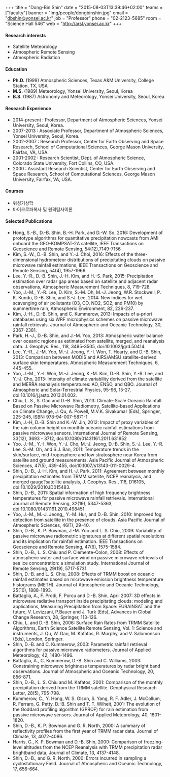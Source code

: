 +++
title = "Dong-Bin Shin"
date = "2015-08-03T13:39:46+02:00"
teams = ["faculty"]
banner = "img/people/dongbinshin.jpg"
email = "dbshin@yonsei.ac.kr"
job = "Professor"
phone = "02-2123-5685"
room = "Science Hall 546"
web = "http://arsl.yonsei.ac.kr"
+++

#### Research interests
+ Satellite Meteorology
+ Atmospheric Remote Sensing
+ Atmospheric Radiation

#### Education
+ **Ph.D.** (1999) Atmospheric Sciences, Texas A&M University, College Station, TX, USA
+ **M.S.** (1989) Meteorology, Yonsei University, Seoul, Korea
+ **B.S.** (1987) Astronomy and Meteorology, Yonsei University, Seoul, Korea

#### Research Experience
+ 2014-present : Professor, Department of Atmospheric Sciences, Yonsei University, Seoul, Korea.
+ 2007-2013  : Associate Professor, Department of Atmospheric Sciences, Yonsei University, Seoul, Korea.
+ 2002-2007 : Research Professor, Center for Earth Observing and Space Research, School of Computational Sciences, George Mason University, Fairfax, VA, USA.
+ 2001-2002  : Research Scientist, Dept. of Atmospheric Science, Colorado State University, Fort Collins, CO, USA.
+ 2000 : Assistant Research Scientist, Center for Earth Observing and Space Research, School of Computational Sciences, George Mason University, Fairfax, VA, USA.

#### Courses
+ 위성기상학
+ 마이크로파복사 및 원격탐사이론

#### Selected Publications
+ Hong, S.-B., D.-B. Shin, B.-H. Park, and D.-W. So, 2016: Development of prototype algorithms for quantitative precipitation nowcasts from AMI onboard the GEO-KOMPSAT-2A satellite, IEEE Transactions on Geoscience and Remote Sensing, 54(12),7149-7156
+ Kim, S.-W., D.-B. Shin, and Y.-J. Choi, 2016: Effects of the three-dimensional hydrometeor distributions of precipitating clouds on passive microwave rainfall estimations, IEEE Transactions on Geoscience and Remote Sensing, 54(4), 1957-1966.
+ Lee, Y.-R., D.-B. Shin, J.-H. Kim, and H.-S. Park, 2015: Precipitation estimation over radar gap areas based on satellite and adjacent radar observations, Atmospheric Measurement Techniques, 8, 719-728.
+ Yoo, J.-M., Y.-R. Lee, D. Kim, S.-M. Oh, M.-J. Jeong, W.R. Stockwell, P. K. Kundu, D.-B. Shin, and S.-J. Lee, 2014: New indices for wet scavenging of air pollutants (O3, CO, NO2, SO2, and PM10) by summertime rain, Atmospheric Environment, 82, 226-237. 
+ Kim, J.-H., D.-B. Shin, and C. Kummerow, 2013: Impacts of a-priori databases using six WRF microphysics schemes on passive microwave rainfall retrievals. Journal of Atmospheric and Oceanic Technology, 30, 2367-2381.
+ Park, H.-J., D.-B. Shin, and J.-M. Yoo, 2013: Atmospheric water balance over oceanic regions as estimated from satellite, merged, and reanalysis data. J. Geophys. Res., 118, 3495-3505, doi:10.1002/jgrd.50414.
+ Lee, Y.-R., J.-M. Yoo, M.-J. Jeong, Y.-I. Won, T. Hearty, and D.-B. Shin, 2013: Comparison between MODIS and AIRS/AMSU satellite-derived surface skin temperatures. Atmospheric Measurement Techniques, 6, 445-455.
+ Yoo, J.-M., Y.-I. Won, M.-J. Jeong, K.-M. Kim, D.-B. Shin, Y.-R. Lee, and Y.-J. Cho, 2013: Intensity of climate variability derived from the satellite and MERRA reanalysis temperatures: AO, ENSO, and QBO. Journal of Atmospheric and Solar-Terrestrial Physics, 95-96, 15-27, doi:10.1016/j.jastp.2013.01.002.
+ Chiu, L. S., S. Gao and D.-B. Shin, 2013: Climate-Scale Oceanic Rainfall Based on Passive Microwave Radiometry, Satellite-based Applications on Climate Change, J. Qu, A. Powell, M.V.K. Sivakumar (Eds), Springer, 225-245, ISBN: 978-94-007-5871-1 
+ Kim, J.-H, D.-B. Shin and K.-W. Jin, 2012: Impact of proxy variables of the rain column height on monthly oceanic rainfall estimations from passive microwave sensors. International Journal of Remote Sensing, 33(12), 3693 - 3712, doi:10.1080/01431161.2011.631952
+ Yoo. J.-M., Y.-I. Won, Y.-J. Cho, M.-J. Jeong, D.-B. Shin, S.-J. Lee, Y.-R. Lee, S.-M. Oh, and S.J. Ban, 2011: Temperature trends in the skin/surface, mid-troposphere and low stratosphere near Korea from satellite and ground measurements. Asia Pacific Journal of Atmospheric Sciences, 47(5), 439-455, doi:10.1007/s13143-011-0029-4.
+ Shin, D.-B., J.-H. Kim, and H.-J. Park, 2011: Agreement between monthly precipitation estimates from TRMM satellite, NCEP reanalysis, and merged gauge?satellite analysis, J. Geophys. Res., 116, D16105, doi:10.1029/2010JD015483.
+ Shin, D.-B., 2011: Spatial information of high frequency brightness temperatures for passive microwave rainfall retrievals. International Journal of Remote Sensing, 32(19), 5347-5363, doi:10.1080/01431161.2010.498451.
+ Yoo, J.-M., M.-J. Jeong,, Y.-M. Hur, and D.-B. Shin, 2010: Improved fog detection from satellite in the presence of clouds. Asia Pacific Journal of Atmospheric Sciences, 46(1), 29-40.
+ Shin, D.-B., K. P. Bowman, J.-M. Yoo and L. S. Chiu, 2009: Variability of passive microwave radiometric signatures at different spatial resolutions and its implication for rainfall estimation. IEEE Transactions on Geoscience and Remote Sensing, 47(6), 1575-1584.
+ Shin, D.-B., L. S. Chiu and P. Clemente-Colon, 2008: Effects of atmospheric water and surface wind on passive microwave retrievals of sea ice concentration: a simulation study. International Journal of Remote Sensing, 29(19), 5717-5731.
+ Shin, D.-B. and L. S. Chiu, 2008: Effects of TRMM boost on oceanic rainfall estimates based on microwave emission brightness temperature histograms (METH). Journal of Atmospheric and Oceanic Technology, 25(10), 1888-1893.
+ Battaglia, A., F. Prodi, F. Porcu and D.-B. Shin, April 2007: 3D effects in microwave radiative transport inside precipitating clouds: modeling and applications, Measuring Precipitation from Space: EURAINSAT and the future, V. Levizzani, P.Bauer and J. Turk (Eds), Advances in Global Change Research, 28, Springer, 113-126.
+ Chiu, L. and D.-B. Shin, 2006: Surface Rain Rates from TRMM Satellite Algorithms, Earth Science Satellite Remote Sensing, Vol. 1: Science and instruments, J. Qu, W. Gao, M. Kafatos, R. Murphy, and V. Salomonson (Eds), London, Springer.
+ Shin, D.-B. and C. Kummerow, 2003: Parametric rainfall retrieval algorithms for passive microwave radiometers. Journal of Applied Meteorology, 42, 1480-1496.
+ Battaglia, A., C. Kummerow, D.-B. Shin and C. Williams, 2003: Constraining microwave brightness temperatures by radar bright band observations. Journal of Atmospheric and Oceanic Technology, 20, 856-871.
+ Shin, D.-B., L. S. Chiu and M. Kafatos, 2001: Comparison of the monthly precipitation derived from the TRMM satellite. Geophysical Research Letter, 28(5), 795-798.
+ Kummerow, C., Y. Hong, W. S. Olson, S. Yang, R. F. Adler, J. McCollum, R. Ferraro, G. Petty, D.-B. Shin and T. T. Wilheit, 2001: The evolution of the Goddard profiling algorithm (GPROF) for rain estimation from passive microwave sensors. Journal of Applied Meteorology, 40, 1801-1820.
+ Shin, D.-B., K. P. Bowman and G. R. North, 2000: A summary of reflectivity profiles from the first year of TRMM radar data. Journal of Climate, 13, 4072-4086.
+ Harris, G., K. P. Bowman and D.-B. Shin, 2000: Comparison of freezing-level altitudes from the NCEP Reanalysis with TRMM precipitation radar brightband data, Journal of Climate, 13, 4137-4148.
+ Shin, D.-B., and G. R. North, 2000: Errors incurred in sampling a cyclostationary Field. Journal of Atmospheric and Oceanic Technology, 17, 656-664.
